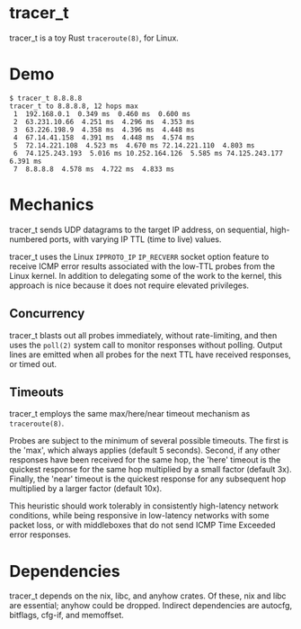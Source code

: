 # tracer_t
tracer_t is a toy Rust `traceroute(8)`, for Linux.

# Demo
```
$ tracer_t 8.8.8.8
tracer_t to 8.8.8.8, 12 hops max
 1  192.168.0.1  0.349 ms  0.460 ms  0.600 ms
 2  63.231.10.66  4.251 ms  4.296 ms  4.353 ms
 3  63.226.198.9  4.358 ms  4.396 ms  4.448 ms
 4  67.14.41.158  4.391 ms  4.448 ms  4.574 ms
 5  72.14.221.108  4.523 ms  4.670 ms 72.14.221.110  4.803 ms
 6  74.125.243.193  5.016 ms 10.252.164.126  5.585 ms 74.125.243.177  6.391 ms
 7  8.8.8.8  4.578 ms  4.722 ms  4.833 ms
```

# Mechanics
tracer_t sends UDP datagrams to the target IP address, on sequential,
high-numbered ports, with varying IP TTL (time to live) values.

tracer_t uses the Linux `IPPROTO_IP` `IP_RECVERR` socket option feature to
receive ICMP error results associated with the low-TTL probes from the Linux
kernel.  In addition to delegating some of the work to the kernel, this
approach is nice because it does not require elevated privileges.

## Concurrency

tracer_t blasts out all probes immediately, without rate-limiting, and then
uses the `poll(2)` system call to monitor responses without polling.  Output
lines are emitted when all probes for the next TTL have received responses, or
timed out.

## Timeouts

tracer_t employs the same max/here/near timeout mechanism as `traceroute(8)`.

Probes are subject to the minimum of several possible timeouts.  The first is
the 'max', which always applies (default 5 seconds).  Second, if any other
responses have been received for the same hop, the 'here' timeout is the
quickest response for the same hop multiplied by a small factor (default 3x).
Finally, the 'near' timeout is the quickest response for any subsequent hop
multiplied by a larger factor (default 10x).

This heuristic should work tolerably in consistently high-latency network
conditions, while being responsive in low-latency networks with some packet
loss, or with middleboxes that do not send ICMP Time Exceeded error responses.

# Dependencies
tracer_t depends on the nix, libc, and anyhow crates.  Of these, nix and libc
are essential; anyhow could be dropped.  Indirect dependencies are autocfg,
bitflags, cfg-if, and memoffset.
